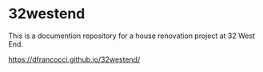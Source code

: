 # 32westend

This is a documention repository for a house renovation project at 32 West End.

https://dfrancocci.github.io/32westend/
